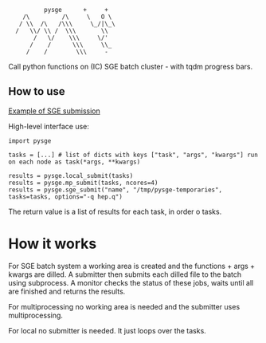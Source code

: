 ```
          pysge      +     +
    /\         /\     \   O \
   / \\  /\   /\\\     \_/|\_\
  /   \\/ \\ /  \\\       \\
       /   \/    \\\     \/'
      /    /      \\\     \\_
     /    /        \\\     -
```

Call python functions on (IC) SGE batch cluster - with tqdm progress bars.

## How to use

[Example of SGE submission](pysge_example.html)

High-level interface use:

```
import pysge

tasks = [...] # list of dicts with keys ["task", "args", "kwargs"] run on each node as task(*args, **kwargs)

results = pysge.local_submit(tasks)
results = pysge.mp_submit(tasks, ncores=4)
results = pysge.sge_submit("name", "/tmp/pysge-temporaries", tasks=tasks, options="-q hep.q")
```

The return value is a list of results for each task, in order o tasks.

# How it works

For SGE batch system a working area is created and the functions + args + kwargs are dilled. A submitter then submits each dilled file to the batch using subprocess. A monitor checks the status of these jobs, waits until all are finished and returns the results.

For multiprocessing no working area is needed and the submitter uses multiprocessing.

For local no submitter is needed. It just loops over the tasks.

